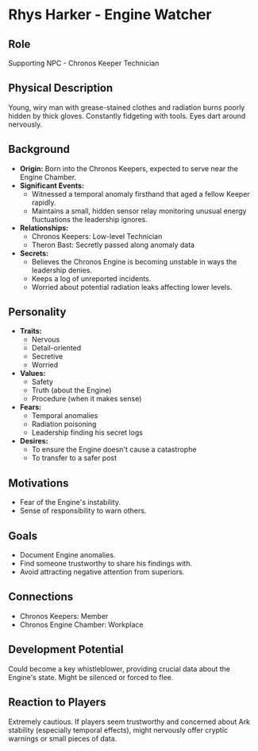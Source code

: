 # Rhys Harker - Engine Watcher

## Role
Supporting NPC - Chronos Keeper Technician

## Physical Description
Young, wiry man with grease-stained clothes and radiation burns poorly hidden by thick gloves. Constantly fidgeting with tools. Eyes dart around nervously.

## Background
- **Origin:** Born into the Chronos Keepers, expected to serve near the Engine Chamber.
- **Significant Events:**
  - Witnessed a temporal anomaly firsthand that aged a fellow Keeper rapidly.
  - Maintains a small, hidden sensor relay monitoring unusual energy fluctuations the leadership ignores.
- **Relationships:**
  - Chronos Keepers: Low-level Technician
  - Theron Bast: Secretly passed along anomaly data
- **Secrets:**
  - Believes the Chronos Engine is becoming unstable in ways the leadership denies.
  - Keeps a log of unreported incidents.
  - Worried about potential radiation leaks affecting lower levels.

## Personality
- **Traits:**
  - Nervous
  - Detail-oriented
  - Secretive
  - Worried
- **Values:**
  - Safety
  - Truth (about the Engine)
  - Procedure (when it makes sense)
- **Fears:**
  - Temporal anomalies
  - Radiation poisoning
  - Leadership finding his secret logs
- **Desires:**
  - To ensure the Engine doesn't cause a catastrophe
  - To transfer to a safer post

## Motivations
- Fear of the Engine's instability.
- Sense of responsibility to warn others.

## Goals
- Document Engine anomalies.
- Find someone trustworthy to share his findings with.
- Avoid attracting negative attention from superiors.

## Connections
- Chronos Keepers: Member
- Chronos Engine Chamber: Workplace

## Development Potential
Could become a key whistleblower, providing crucial data about the Engine's state. Might be silenced or forced to flee.

## Reaction to Players
Extremely cautious. If players seem trustworthy and concerned about Ark stability (especially temporal effects), might nervously offer cryptic warnings or small pieces of data.
